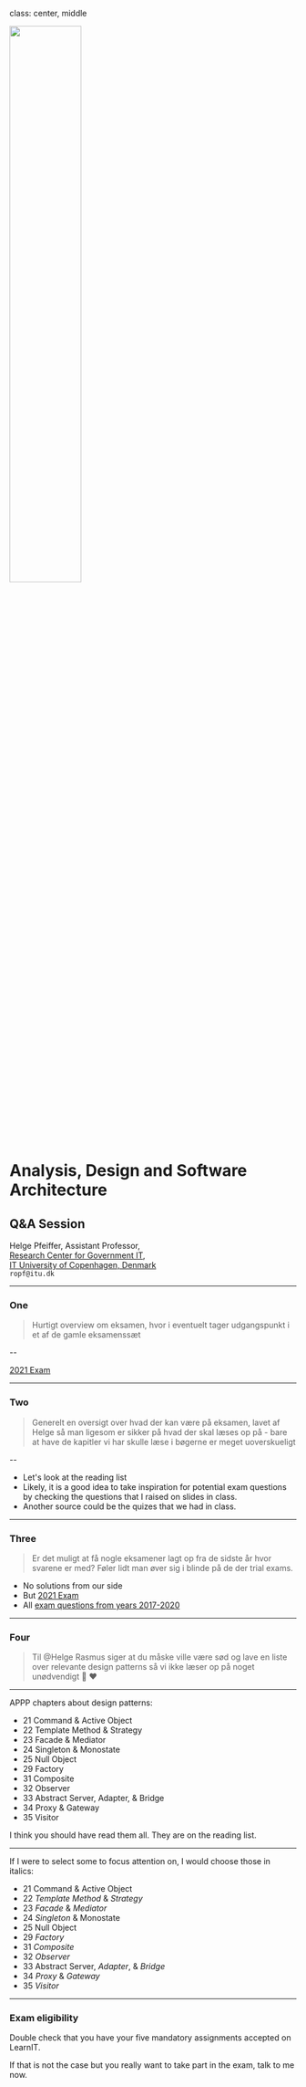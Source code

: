 class: center, middle

<img src="https://www.saa-authors.eu/picture/739/ftw_768/saa-mtcwmza4nzq5mq.jpg" width="50%">

# Analysis, Design and Software Architecture

## Q&A Session

Helge Pfeiffer, Assistant Professor,<br>
[Research Center for Government IT](https://www.itu.dk/forskning/institutter/institut-for-datalogi/forskningscenter-for-offentlig-it),<br> 
[IT University of Copenhagen, Denmark](https://www.itu.dk)<br>
`ropf@itu.dk`

---

### One

  > Hurtigt overview om eksamen, hvor i eventuelt tager udgangspunkt i et af de gamle eksamenssæt

--

[2021 Exam](https://learnit.itu.dk/pluginfile.php/338471/mod_resource/content/1/BDSA_exam_2021.pdf)

---

### Two

  > Generelt en oversigt over hvad der kan være på eksamen, lavet af Helge så man ligesom er sikker på hvad der skal læses op på - bare at have de kapitler vi har skulle læse i bøgerne er meget uoverskueligt

--

  * Let's look at the reading list
  * Likely, it is a good idea to take inspiration for potential exam questions by checking the questions that I raised on slides in class.
  * Another source could be the quizes that we had in class.

---

### Three

  > Er det muligt at få nogle eksamener lagt op fra de sidste år hvor svarene er med? Føler lidt man øver sig i blinde på de der trial exams.

  * No solutions from our side
  * But [2021 Exam](https://learnit.itu.dk/pluginfile.php/338471/mod_resource/content/1/BDSA_exam_2021.pdf)
  * All [exam questions from years 2017-2020](https://learnit.itu.dk/mod/resource/view.php?id=171080)

---

### Four

  > Til @Helge Rasmus siger at du måske ville være sød og lave en liste over relevante design patterns så vi ikke læser op på noget unødvendigt 🙂 ❤️

---

APPP chapters about design patterns:

  * 21 Command & Active Object
  * 22 Template Method & Strategy
  * 23 Facade & Mediator
  * 24 Singleton & Monostate
  * 25 Null Object
  * 29 Factory
  * 31 Composite
  * 32 Observer
  * 33 Abstract Server, Adapter, & Bridge
  * 34 Proxy & Gateway
  * 35 Visitor

I think you should have read them all.
They are on the reading list.

---

If I were to select some to focus attention on, I would choose those in italics:

  * 21 Command & Active Object
  * 22 _Template Method_ & _Strategy_
  * 23 _Facade_ & _Mediator_
  * 24 _Singleton_ & Monostate
  * 25 Null Object
  * 29 _Factory_
  * 31 _Composite_
  * 32 _Observer_
  * 33 Abstract Server, _Adapter_, & _Bridge_
  * 34 _Proxy_ & _Gateway_
  * 35 _Visitor_


---

### Exam eligibility

Double check that you have your five mandatory assignments accepted on LearnIT.

If that is not the case but you really want to take part in the exam, talk to me now.